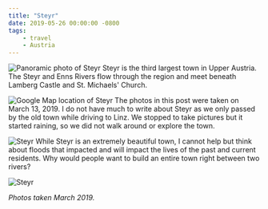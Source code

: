 ```yaml
---
title: "Steyr"
date: 2019-05-26 00:00:00 -0800
tags:
    - travel
    - Austria
---
```


![Panoramic photo of Steyr](https://i.imgur.com/GISehMe.jpg)
Steyr is the third largest town in Upper Austria. The Steyr and Enns Rivers flow through the region and meet beneath Lamberg Castle and St. Michaels' Church.

![Google Map location of Steyr](https://i.imgur.com/XSSHuKo.png)
The photos in this post were taken on March 13, 2019. I do not have much to write about Steyr as we only passed by the old town while driving to Linz. We stopped to take pictures but it started raining, so we did not walk around or explore the town.

![Steyr](https://i.imgur.com/dW2GCZ7.jpg)
While Steyr is an extremely beautiful town, I cannot help but think about floods that impacted and will impact the lives of the past and current residents. Why would people want to build an entire town right between two rivers?

![Steyr](https://i.imgur.com/ZTZsOA2.jpg)

*Photos taken March 2019.*
